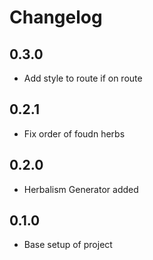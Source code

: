 # Changelog

## 0.3.0
- Add style to route if on route

## 0.2.1
- Fix order of foudn herbs

## 0.2.0
- Herbalism Generator added

## 0.1.0
- Base setup of project
